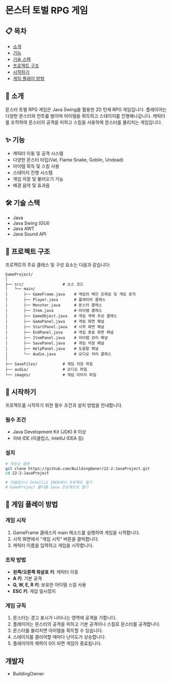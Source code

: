 # 몬스터 토벌 RPG 게임

## 📋 목차
- [소개](#소개)
- [기능](#기능)
- [기술 스택](#기술-스택)
- [프로젝트 구조](#프로젝트-구조)
- [시작하기](#시작하기)
- [게임 플레이 방법](#게임-플레이-방법)

## 🚀 소개
몬스터 토벌 RPG 게임은 Java Swing을 활용한 2D 턴제 RPG 게임입니다. 플레이어는 다양한 몬스터와 전투를 벌이며 아이템을 획득하고 스테이지를 진행해나갑니다. 캐릭터를 조작하여 몬스터의 공격을 피하고 스킬을 사용하여 몬스터를 물리치는 게임입니다.

## ✨ 기능
- 캐릭터 이동 및 공격 시스템
- 다양한 몬스터 타입(Vat, Flame Snake, Goblin, Undead)
- 아이템 획득 및 스킬 사용
- 스테이지 진행 시스템
- 게임 저장 및 불러오기 기능
- 배경 음악 및 효과음

## 🛠️ 기술 스택
- Java
- Java Swing (GUI)
- Java AWT
- Java Sound API

## 📂 프로젝트 구조
프로젝트의 주요 클래스 및 구성 요소는 다음과 같습니다:

```
GameProject/
│
├── src/                 # 소스 코드
│   └── main/
│       ├── GameFrame.java    # 게임의 메인 프레임 및 게임 로직
│       ├── Player.java       # 플레이어 클래스
│       ├── Monster.java      # 몬스터 클래스
│       ├── Item.java         # 아이템 클래스
│       ├── GameObject.java   # 게임 객체 추상 클래스
│       ├── GamePanel.java    # 게임 화면 패널
│       ├── StartPanel.java   # 시작 화면 패널
│       ├── EndPanel.java     # 게임 종료 화면 패널
│       ├── ItemPanel.java    # 아이템 관리 패널
│       ├── SavePanel.java    # 게임 저장 패널
│       ├── HelpPanel.java    # 도움말 패널
│       └── Audio.java        # 오디오 처리 클래스
│
├── SaveFiles/           # 게임 저장 파일
├── audio/               # 오디오 파일
└── images/              # 게임 이미지 파일
```

## 🏁 시작하기
프로젝트를 시작하기 위한 필수 조건과 설치 방법을 안내합니다.

### 필수 조건
- Java Development Kit (JDK) 8 이상
- 자바 IDE (이클립스, IntelliJ IDEA 등)

### 설치
```bash
# 저장소 클론
git clone https://github.com/BuildingOwner/22-2-JavaProject.git
cd 22-2-JavaProject

# 이클립스나 IntelliJ IDEA에서 프로젝트 열기
# GameProject 폴더를 Java 프로젝트로 열기
```

## 📖 게임 플레이 방법

### 게임 시작
1. GameFrame 클래스의 main 메소드를 실행하여 게임을 시작합니다.
2. 시작 화면에서 "게임 시작" 버튼을 클릭합니다.
3. 캐릭터 이름을 입력하고 게임을 시작합니다.

### 조작 방법
- **왼쪽/오른쪽 화살표 키**: 캐릭터 이동
- **A 키**: 기본 공격
- **Q, W, E, R 키**: 보유한 아이템 스킬 사용
- **ESC 키**: 게임 일시정지

### 게임 규칙
1. 몬스터는 경고 표시가 나타나는 영역에 공격을 가합니다.
2. 플레이어는 몬스터의 공격을 피하고 기본 공격이나 스킬로 몬스터를 공격합니다.
3. 몬스터를 물리치면 아이템을 획득할 수 있습니다.
4. 스테이지를 클리어할 때마다 난이도가 상승합니다.
5. 플레이어의 체력이 0이 되면 게임이 종료됩니다.

## 개발자
- BuildingOwner
